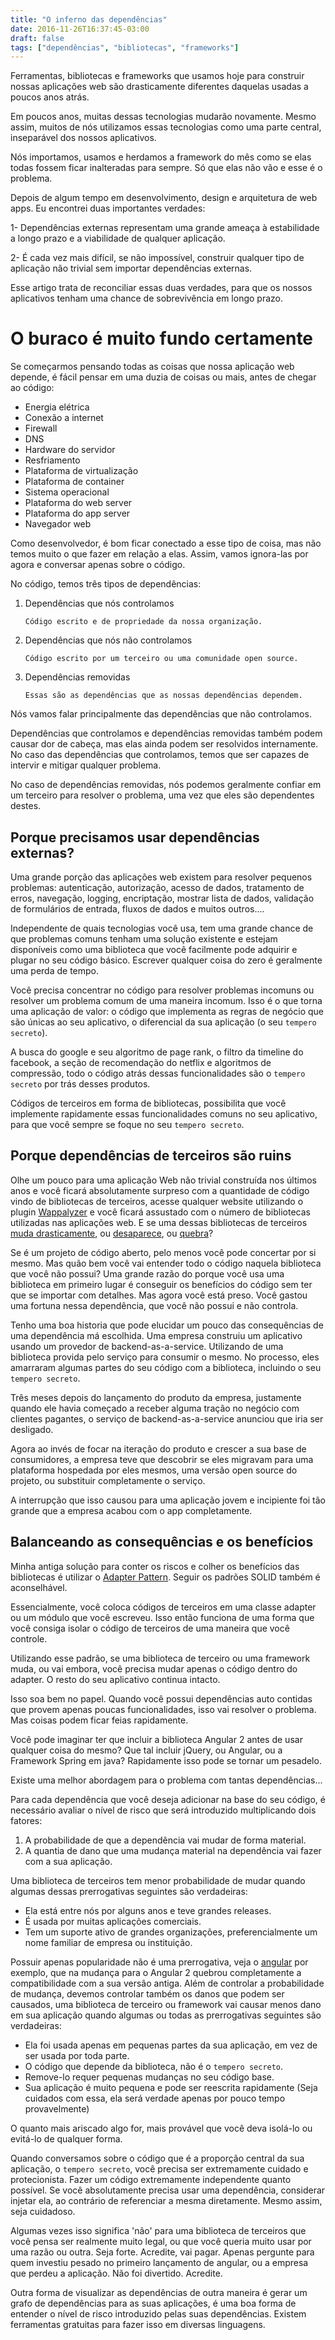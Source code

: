```yaml
---
title: "O inferno das dependências"
date: 2016-11-26T16:37:45-03:00
draft: false
tags: ["dependências", "bibliotecas", "frameworks"]
---
```


Ferramentas, bibliotecas e frameworks que usamos hoje para construir nossas aplicações web são drasticamente diferentes daquelas usadas a poucos anos atrás.

Em poucos anos, muitas dessas tecnologias mudarão novamente. Mesmo assim, muitos de nós utilizamos essas tecnologias como uma parte central, inseparável dos nossos aplicativos.

Nós importamos, usamos e herdamos a framework do mês como se elas todas fossem ficar inalteradas para sempre. Só que elas não vão e esse é o problema.

Depois de algum tempo em desenvolvimento, design e arquitetura de web apps. Eu encontrei duas importantes verdades:

1- Dependências externas representam uma grande ameaça à estabilidade a longo prazo e a viabilidade de qualquer aplicação.

2- É cada vez mais difícil, se não impossível, construir qualquer tipo de aplicação não trivial sem importar dependências externas.

Esse artigo trata de reconciliar essas duas verdades, para que os nossos aplicativos tenham uma chance de sobrevivência em longo prazo.

# O buraco é muito fundo certamente

Se começarmos pensando todas as coisas que nossa aplicação web depende, é fácil pensar em uma duzia de coisas ou mais, antes de chegar ao código:

- Energia elétrica
- Conexão a internet
- Firewall
- DNS
- Hardware do servidor
- Resfriamento
- Plataforma de virtualização
- Plataforma de container
- Sistema operacional
- Plataforma do web server
- Plataforma do app server
- Navegador web

Como desenvolvedor, é bom ficar conectado a esse tipo de coisa, mas não temos muito o que fazer em relação a elas. Assim, vamos ignora-las por agora e conversar apenas sobre o código.

No código, temos três tipos de dependências:

1. Dependências que nós controlamos

      `Código escrito e de propriedade da nossa organização.`

2. Dependências que nós não controlamos

      `Código escrito por um terceiro ou uma comunidade open source.`

3. Dependências removidas

      `Essas são as dependências que as nossas dependências dependem.`

Nós vamos falar principalmente das dependências que não controlamos.

Dependências que controlamos e dependências removidas também podem causar dor de cabeça, mas elas ainda podem ser resolvidos internamente. No caso das dependências que controlamos, temos que ser capazes de intervir e mitigar qualquer problema.

No caso de dependências removidas, nós podemos geralmente confiar em um terceiro para resolver o problema, uma vez que eles são dependentes destes.

## Porque precisamos usar dependências externas?

Uma grande porção das aplicações web existem para resolver pequenos problemas: autenticação, autorização, acesso de dados, tratamento de erros, navegação, logging, encriptação, mostrar lista de dados, validação de formulários de entrada, fluxos de dados e muitos outros....

Independente de quais tecnologias você usa, tem uma grande chance de que problemas comuns tenham uma solução existente e estejam disponíveis como uma biblioteca que você facilmente pode adquirir e plugar no seu código básico. Escrever qualquer coisa do zero é geralmente uma perda de tempo.

Você precisa concentrar no código para resolver problemas incomuns ou resolver um problema comum de uma maneira incomum. Isso é o que torna uma aplicação de valor: o código que implementa as regras de negócio que são únicas ao seu aplicativo, o diferencial da sua aplicação (o seu `tempero secreto`).

A busca do google e seu algoritmo de page rank, o filtro da timeline do facebook, a seção de recomendação do netflix e algoritmos de compressão, todo o código atrás dessas funcionalidades são o `tempero secreto` por trás desses produtos.

Códigos de terceiros em forma de bibliotecas, possibilita que você implemente rapidamente essas funcionalidades comuns no seu aplicativo, para que você sempre se foque no seu `tempero secreto`.

## Porque dependências de terceiros são ruins

Olhe um pouco para uma aplicação Web não trivial construída nos últimos anos e você ficará absolutamente surpreso com a quantidade de código vindo de bibliotecas de terceiros, acesse qualquer website utilizando o plugin [Wappalyzer](https://wappalyzer.com/) e você ficará assustado com o número de bibliotecas utilizadas nas aplicações web. E se uma dessas bibliotecas de terceiros [muda drasticamente](https://daveceddia.com/angular-2-should-you-upgrade/), ou [desaparece](http://blog.parse.com/announcements/moving-on/), ou [quebra](http://www.theregister.co.uk/2016/03/23/npm_left_pad_chaos/)?

Se é um projeto de código aberto, pelo menos você pode concertar por si mesmo. Mas quão bem você vai entender todo o código naquela biblioteca que você não possui? Uma grande razão do porque você usa uma biblioteca em primeiro lugar é conseguir os benefícios do código sem ter que se importar com detalhes. Mas agora você está preso. Você gastou uma fortuna nessa dependência, que você não possui e não controla.

Tenho uma boa historia que pode elucidar um pouco das consequências de uma dependência má escolhida. Uma empresa construiu um aplicativo usando um provedor de backend-as-a-service. Utilizando de uma biblioteca provida pelo serviço para consumir o mesmo. No processo, eles amarraram algumas partes do seu código com a biblioteca, incluindo o seu `tempero secreto`.

Três meses depois do lançamento do produto da empresa, justamente quando ele havia começado a receber alguma tração no negócio com clientes pagantes, o serviço de backend-as-a-service anunciou que iria ser desligado.

Agora ao invés de focar na iteração do produto e crescer a sua base de consumidores, a empresa teve que descobrir se eles migravam para uma plataforma hospedada por eles mesmos, uma versão open source do projeto, ou substituir completamente o serviço.

A interrupção que isso causou para uma aplicação jovem e incipiente foi tão grande que a empresa acabou com o app completamente.

## Balanceando as consequências e os benefícios

Minha antiga solução para conter os riscos e colher os benefícios das bibliotecas é utilizar o [Adapter Pattern](https://en.wikipedia.org/wiki/Adapter_pattern). Seguir os padrões SOLID também é aconselhável.

Essencialmente, você coloca códigos de terceiros em uma classe adapter ou um módulo que você escreveu. Isso então funciona de uma forma que você consiga isolar o código de terceiros de uma maneira que você controle.

Utilizando esse padrão, se uma biblioteca de terceiro ou uma framework muda, ou vai embora, você precisa mudar apenas o código dentro do adapter. O resto do seu aplicativo continua intacto.

Isso soa bem no papel. Quando você possui dependências auto contidas que provem apenas poucas funcionalidades, isso vai resolver o problema. Mas coisas podem ficar feias rapidamente.

Você pode imaginar ter que incluir a biblioteca Angular 2 antes de usar qualquer coisa do mesmo? Que tal incluir jQuery, ou Angular, ou a Framework Spring em java? Rapidamente isso pode se tornar um pesadelo.

Existe uma melhor abordagem para o problema com tantas dependências...

Para cada dependência que você deseja adicionar na base do seu código, é necessário avaliar o nível de risco que será introduzido multiplicando dois fatores:

1. A probabilidade de que a dependência vai mudar de forma material.
2. A quantia de dano que uma mudança material na dependência vai fazer com a sua aplicação.

Uma biblioteca de terceiros tem menor probabilidade de mudar quando algumas dessas prerrogativas seguintes são verdadeiras:

- Ela está entre nós por alguns anos e teve grandes releases.
- É usada por muitas aplicações comerciais.
- Tem um suporte ativo de grandes organizações, preferencialmente um nome familiar de empresa ou instituição.

Possuir apenas popularidade não é uma prerrogativa, veja o [angular](https://github.com/angular/angular) por exemplo, que na mudança para o Angular 2 quebrou completamente a compatibilidade com a sua versão antiga. Além de controlar a probabilidade de mudança, devemos controlar também os danos que podem ser causados, uma biblioteca de terceiro ou framework vai causar menos dano em sua aplicação quando algumas ou todas as prerrogativas seguintes são verdadeiras:

- Ela foi usada apenas em pequenas partes da sua aplicação, em vez de ser usada por toda parte.
- O código que depende da biblioteca, não é o `tempero secreto`.
- Remove-lo requer pequenas mudanças no seu código base.
- Sua aplicação é muito pequena e pode ser reescrita rapidamente (Seja cuidados com essa, ela será verdade apenas por pouco tempo provavelmente)

O quanto mais ariscado algo for, mais provável que você deva isolá-lo ou evitá-lo de qualquer forma.

Quando conversamos sobre o código que é a proporção central da sua aplicação, o `tempero secreto`, você precisa ser extremamente cuidado e protecionista. Fazer um código extremamente independente quanto possível. Se você absolutamente precisa usar uma dependência, considerar injetar ela, ao contrário de referenciar a mesma diretamente. Mesmo assim, seja cuidadoso.

Algumas vezes isso significa 'não' para uma biblioteca de terceiros que você pensa ser realmente muito legal, ou que você queria muito usar por uma razão ou outra. Seja forte. Acredite, vai pagar. Apenas pergunte para quem investiu pesado no primeiro lançamento de angular, ou a empresa que perdeu a aplicação. Não foi divertido. Acredite.

Outra forma de visualizar as dependências de outra maneira é gerar um grafo de dependências para as suas aplicações, é uma boa forma de entender o nível de risco introduzido pelas suas dependências. Existem ferramentas gratuitas para fazer isso em diversas linguagens.

